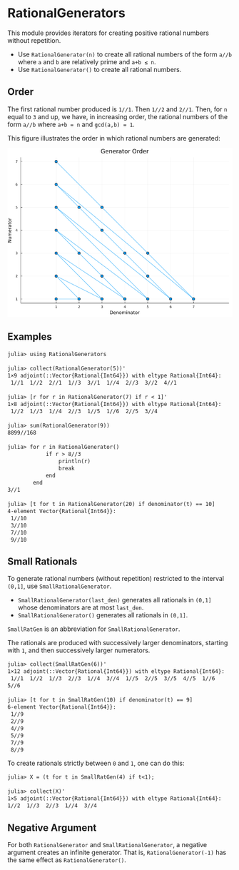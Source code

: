 # RationalGenerators

This module provides iterators for creating positive rational numbers 
without repetition.

* Use `RationalGenerator(n)` to create all rational numbers of the form `a//b` 
where `a` and `b` are relatively prime and `a+b ≤ n`. 
* Use `RationalGenerator()` to create all rational numbers. 


## Order

The first rational number produced is `1//1`. Then `1//2` and `2//1`. Then, for `n` equal to `3` and up, we have, in increasing order, 
the rational numbers of the form `a//b` where `a+b = n` and `gcd(a,b) = 1`. 

This figure illustrates the order in which rational numbers are generated:

![](./order.png)

## Examples

```
julia> using RationalGenerators

julia> collect(RationalGenerator(5))'
1×9 adjoint(::Vector{Rational{Int64}}) with eltype Rational{Int64}:
 1//1  1//2  2//1  1//3  3//1  1//4  2//3  3//2  4//1

julia> [r for r in RationalGenerator(7) if r < 1]'
1×8 adjoint(::Vector{Rational{Int64}}) with eltype Rational{Int64}:
 1//2  1//3  1//4  2//3  1//5  1//6  2//5  3//4

julia> sum(RationalGenerator(9))
8899//168

julia> for r in RationalGenerator()
            if r > 8//3
                println(r)
                break
            end
        end
3//1

julia> [t for t in RationalGenerator(20) if denominator(t) == 10]
4-element Vector{Rational{Int64}}:
 1//10
 3//10
 7//10
 9//10
```

## Small Rationals

To generate rational numbers (without repetition) restricted to 
the interval `(0,1]`, use `SmallRationalGenerator`. 

* `SmallRationalGenerator(last_den)` generates all rationals in `(0,1]` 
whose denominators are at most `last_den`.
* `SmallRationalGenerator()` generates all rationals in `(0,1]`.

`SmallRatGen` is an abbreviation for `SmallRationalGenerator`.

The rationals are produced with successively larger denominators, 
starting with `1`, and then successively larger numerators. 

```
julia> collect(SmallRatGen(6))'
1×12 adjoint(::Vector{Rational{Int64}}) with eltype Rational{Int64}:
 1//1  1//2  1//3  2//3  1//4  3//4  1//5  2//5  3//5  4//5  1//6  5//6

julia> [t for t in SmallRatGen(10) if denominator(t) == 9]
6-element Vector{Rational{Int64}}:
 1//9
 2//9
 4//9
 5//9
 7//9
 8//9
 ```

 To create rationals strictly between `0` and `1`, one can do this:
 ```
julia> X = (t for t in SmallRatGen(4) if t<1);

julia> collect(X)'
1×5 adjoint(::Vector{Rational{Int64}}) with eltype Rational{Int64}:
 1//2  1//3  2//3  1//4  3//4
 ```

 ## Negative Argument

 For both `RationalGenerator` and `SmallRationalGenerator`, a negative argument 
 creates an infinite generator.  That is, `RationalGenerator(-1)` has the same
 effect as `RationalGenerator()`.
